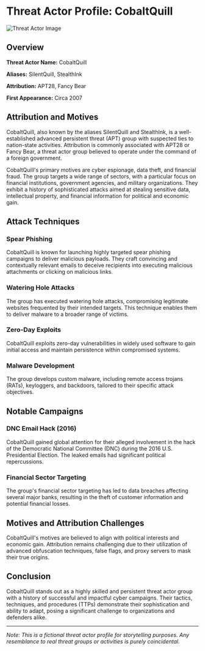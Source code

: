 # Threat Actor Profile: CobaltQuill

![Threat Actor Image](https://example.com/threat_actor_image.png)

## Overview

**Threat Actor Name:** CobaltQuill

**Aliases:** SilentQuill, StealthInk

**Attribution:** APT28, Fancy Bear

**First Appearance:** Circa 2007

## Attribution and Motives

CobaltQuill, also known by the aliases SilentQuill and StealthInk, is a well-established advanced persistent threat (APT) group with suspected ties to nation-state activities. Attribution is commonly associated with APT28 or Fancy Bear, a threat actor group believed to operate under the command of a foreign government.

CobaltQuill's primary motives are cyber espionage, data theft, and financial fraud. The group targets a wide range of sectors, with a particular focus on financial institutions, government agencies, and military organizations. They exhibit a history of sophisticated attacks aimed at stealing sensitive data, intellectual property, and financial information for political and economic gain.

## Attack Techniques

### Spear Phishing

CobaltQuill is known for launching highly targeted spear phishing campaigns to deliver malicious payloads. They craft convincing and contextually relevant emails to deceive recipients into executing malicious attachments or clicking on malicious links.

### Watering Hole Attacks

The group has executed watering hole attacks, compromising legitimate websites frequented by their intended targets. This technique enables them to deliver malware to a broader range of victims.

### Zero-Day Exploits

CobaltQuill exploits zero-day vulnerabilities in widely used software to gain initial access and maintain persistence within compromised systems.

### Malware Development

The group develops custom malware, including remote access trojans (RATs), keyloggers, and backdoors, tailored to their specific attack objectives.

## Notable Campaigns

### DNC Email Hack (2016)

CobaltQuill gained global attention for their alleged involvement in the hack of the Democratic National Committee (DNC) during the 2016 U.S. Presidential Election. The leaked emails had significant political repercussions.

### Financial Sector Targeting

The group's financial sector targeting has led to data breaches affecting several major banks, resulting in the theft of customer information and potential financial losses.

## Motives and Attribution Challenges

CobaltQuill's motives are believed to align with political interests and economic gain. Attribution remains challenging due to their utilization of advanced obfuscation techniques, false flags, and proxy servers to mask their true origins.

## Conclusion

CobaltQuill stands out as a highly skilled and persistent threat actor group with a history of successful and impactful cyber campaigns. Their tactics, techniques, and procedures (TTPs) demonstrate their sophistication and ability to adapt, posing a significant challenge to organizations and defenders alike.

---

*Note: This is a fictional threat actor profile for storytelling purposes. Any resemblance to real threat groups or activities is purely coincidental.*

